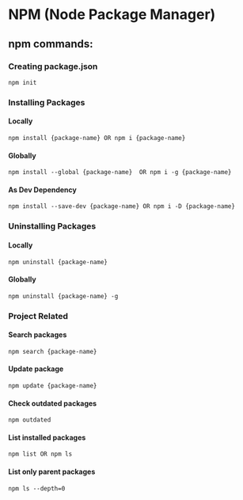 # NPM (Node Package Manager)
## npm commands:

### Creating package.json
` npm init `

### Installing Packages
#### Locally
` npm install {package-name} OR npm i {package-name} `

#### Globally
` npm install --global {package-name}  OR npm i -g {package-name} `

#### As Dev Dependency
` npm install --save-dev {package-name} OR npm i -D {package-name} `

### Uninstalling Packages
#### Locally
` npm uninstall {package-name} `

#### Globally
` npm uninstall {package-name} -g `

### Project Related
#### Search packages
` npm search {package-name} `
#### Update package
` npm update {package-name} `

#### Check outdated packages
` npm outdated `

#### List installed packages
` npm list OR npm ls `

#### List only parent packages
` npm ls --depth=0 `

